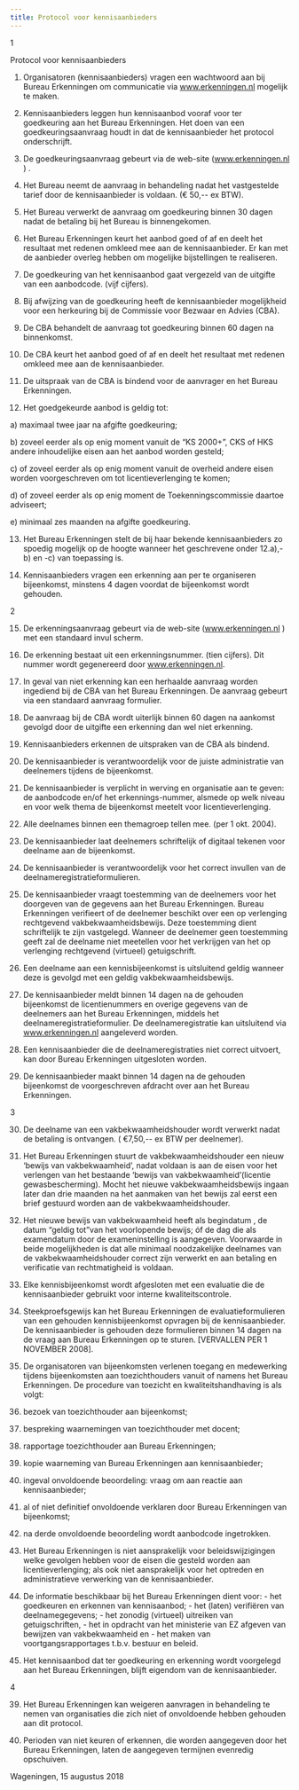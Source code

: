 ```yaml
---
title: Protocol voor kennisaanbieders
---
```

1

Protocol voor kennisaanbieders

1. Organisatoren (kennisaanbieders) vragen een wachtwoord aan bij Bureau Erkenningen om communicatie via www.erkenningen.nl mogelijk te maken.

2. Kennisaanbieders leggen hun kennisaanbod vooraf voor ter goedkeuring aan het Bureau Erkenningen. Het doen van een goedkeuringsaanvraag houdt in dat de kennisaanbieder het protocol onderschrijft.

3. De goedkeuringsaanvraag gebeurt via de web-site (www.erkenningen.nl ) .

4. Het Bureau neemt de aanvraag in behandeling nadat het vastgestelde tarief door de kennisaanbieder is voldaan. (€ 50,-- ex BTW).

5. Het Bureau verwerkt de aanvraag om goedkeuring binnen 30 dagen nadat de betaling bij het Bureau is binnengekomen.

6. Het Bureau Erkenningen keurt het aanbod goed of af en deelt het resultaat met redenen omkleed mee aan de kennisaanbieder. Er kan met de aanbieder overleg hebben om mogelijke bijstellingen te realiseren.

7. De goedkeuring van het kennisaanbod gaat vergezeld van de uitgifte van een aanbodcode. (vijf cijfers).

8. Bij afwijzing van de goedkeuring heeft de kennisaanbieder mogelijkheid voor een herkeuring bij de Commissie voor Bezwaar en Advies (CBA).

9. De CBA behandelt de aanvraag tot goedkeuring binnen 60 dagen na binnenkomst.

10. De CBA keurt het aanbod goed of af en deelt het resultaat met redenen omkleed mee aan de kennisaanbieder.

11. De uitspraak van de CBA is bindend voor de aanvrager en het Bureau Erkenningen.

12. Het goedgekeurde aanbod is geldig tot:

a) maximaal twee jaar na afgifte goedkeuring;

b) zoveel eerder als op enig moment vanuit de “KS 2000+”, CKS of HKS andere inhoudelijke eisen aan het aanbod worden gesteld;

c) of zoveel eerder als op enig moment vanuit de overheid andere eisen worden voorgeschreven om tot licentieverlenging te komen;

d) of zoveel eerder als op enig moment de Toekenningscommissie daartoe adviseert;

e) minimaal zes maanden na afgifte goedkeuring.

13. Het Bureau Erkenningen stelt de bij haar bekende kennisaanbieders zo spoedig mogelijk op de hoogte wanneer het geschrevene onder 12.a),-b) en -c) van toepassing is.

14. Kennisaanbieders vragen een erkenning aan per te organiseren bijeenkomst, minstens 4 dagen voordat de bijeenkomst wordt gehouden.

2

15. De erkenningsaanvraag gebeurt via de web-site (www.erkenningen.nl ) met een standaard invul scherm.

16. De erkenning bestaat uit een erkenningsnummer. (tien cijfers). Dit nummer wordt gegenereerd door www.erkenningen.nl.

17. In geval van niet erkenning kan een herhaalde aanvraag worden ingediend bij de CBA van het Bureau Erkenningen. De aanvraag gebeurt via een standaard aanvraag formulier.

18. De aanvraag bij de CBA wordt uiterlijk binnen 60 dagen na aankomst gevolgd door de uitgifte een erkenning dan wel niet erkenning.

19. Kennisaanbieders erkennen de uitspraken van de CBA als bindend.

20. De kennisaanbieder is verantwoordelijk voor de juiste administratie van deelnemers tijdens de bijeenkomst.

21. De kennisaanbieder is verplicht in werving en organisatie aan te geven: de aanbodcode en/of het erkennings-nummer, alsmede op welk niveau en voor welk thema de bijeenkomst meetelt voor licentieverlenging.

22. Alle deelnames binnen een themagroep tellen mee. (per 1 okt. 2004).

23. De kennisaanbieder laat deelnemers schriftelijk of digitaal tekenen voor deelname aan de bijeenkomst.

24. De kennisaanbieder is verantwoordelijk voor het correct invullen van de deelnameregistratieformulieren.

25. De kennisaanbieder vraagt toestemming van de deelnemers voor het doorgeven van de gegevens aan het Bureau Erkenningen. Bureau Erkenningen verifieert of de deelnemer beschikt over een op verlenging rechtgevend vakbekwaamheidsbewijs. Deze toestemming dient schriftelijk te zijn vastgelegd. Wanneer de deelnemer geen toestemming geeft zal de deelname niet meetellen voor het verkrijgen van het op verlenging rechtgevend (virtueel) getuigschrift.

26. Een deelname aan een kennisbijeenkomst is uitsluitend geldig wanneer deze is gevolgd met een geldig vakbekwaamheidsbewijs.

27. De kennisaanbieder meldt binnen 14 dagen na de gehouden bijeenkomst de licentienummers en overige gegevens van de deelnemers aan het Bureau Erkenningen, middels het deelnameregistratieformulier. De deelnameregistratie kan uitsluitend via www.erkenningen.nl aangeleverd worden.

28. Een kennisaanbieder die de deelnameregistraties niet correct uitvoert, kan door Bureau Erkenningen uitgesloten worden.

29. De kennisaanbieder maakt binnen 14 dagen na de gehouden bijeenkomst de voorgeschreven afdracht over aan het Bureau Erkenningen.

3

30. De deelname van een vakbekwaamheidshouder wordt verwerkt nadat de betaling is ontvangen. ( €7,50,-- ex BTW per deelnemer).

31. Het Bureau Erkenningen stuurt de vakbekwaamheidshouder een nieuw ‘bewijs van vakbekwaamheid’, nadat voldaan is aan de eisen voor het verlengen van het bestaande ‘bewijs van vakbekwaamheid’(licentie gewasbescherming). Mocht het nieuwe vakbekwaamheidsbewijs ingaan later dan drie maanden na het aanmaken van het bewijs zal eerst een brief gestuurd worden aan de vakbekwaamheidshouder.

32. Het nieuwe bewijs van vakbekwaamheid heeft als begindatum , de datum “geldig tot”van het voorlopende bewijs; óf de dag die als examendatum door de exameninstelling is aangegeven. Voorwaarde in beide mogelijkheden is dat alle minimaal noodzakelijke deelnames van de vakbekwaamheidshouder correct zijn verwerkt en aan betaling en verificatie van rechtmatigheid is voldaan.

33. Elke kennisbijeenkomst wordt afgesloten met een evaluatie die de kennisaanbieder gebruikt voor interne kwaliteitscontrole.

34. Steekproefsgewijs kan het Bureau Erkenningen de evaluatieformulieren van een gehouden kennisbijeenkomst opvragen bij de kennisaanbieder. De kennisaanbieder is gehouden deze formulieren binnen 14 dagen na de vraag aan Bureau Erkenningen op te sturen. \[VERVALLEN PER 1 NOVEMBER 2008].

35. De organisatoren van bijeenkomsten verlenen toegang en medewerking tijdens bijeenkomsten aan toezichthouders vanuit of namens het Bureau Erkenningen. De procedure van toezicht en kwaliteitshandhaving is als volgt:

1. bezoek van toezichthouder aan bijeenkomst;

2. bespreking waarnemingen van toezichthouder met docent;

3. rapportage toezichthouder aan Bureau Erkenningen;

4. kopie waarneming van Bureau Erkenningen aan kennisaanbieder;

5. ingeval onvoldoende beoordeling: vraag om aan reactie aan kennisaanbieder;

6. al of niet definitief onvoldoende verklaren door Bureau Erkenningen van bijeenkomst;

7. na derde onvoldoende beoordeling wordt aanbodcode ingetrokken.

36. Het Bureau Erkenningen is niet aansprakelijk voor beleidswijzigingen welke gevolgen hebben voor de eisen die gesteld worden aan licentieverlenging; als ook niet aansprakelijk voor het optreden en administratieve verwerking van de kennisaanbieder.

37. De informatie beschikbaar bij het Bureau Erkenningen dient voor: - het goedkeuren en erkennen van kennisaanbod; - het (laten) verifiëren van deelnamegegevens; - het zonodig (virtueel) uitreiken van getuigschriften, - het in opdracht van het ministerie van EZ afgeven van bewijzen van vakbekwaamheid en - het maken van voortgangsrapportages t.b.v. bestuur en beleid.

38. Het kennisaanbod dat ter goedkeuring en erkenning wordt voorgelegd aan het Bureau Erkenningen, blijft eigendom van de kennisaanbieder.

4

39. Het Bureau Erkenningen kan weigeren aanvragen in behandeling te nemen van organisaties die zich niet of onvoldoende hebben gehouden aan dit protocol.

40. Perioden van niet keuren of erkennen, die worden aangegeven door het Bureau Erkenningen, laten de aangegeven termijnen evenredig opschuiven.

Wageningen, 15 augustus 2018
